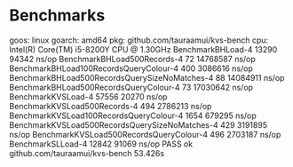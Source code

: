 # Benchmarks

goos: linux
goarch: amd64
pkg: github.com/tauraamui/kvs-bench
cpu: Intel(R) Core(TM) i5-8200Y CPU @ 1.30GHz
BenchmarkBHLoad-4                                	   13290	     94342 ns/op
BenchmarkBHLoad500Records-4                      	      72	  14768587 ns/op
BenchmarkBHLoad100RecordsQueryColour-4           	     400	   3086616 ns/op
BenchmarkBHLoad500RecordsQuerySizeNoMatches-4    	      88	  14084911 ns/op
BenchmarkBHLoad500RecordsQueryColour-4           	      73	  17030642 ns/op
BenchmarkKVSLoad-4                               	   57556	     20270 ns/op
BenchmarkKVSLoad500Records-4                     	     494	   2786213 ns/op
BenchmarkKVSLoad100RecordsQueryColour-4          	    1654	    679295 ns/op
BenchmarkKVSLoad500RecordsQuerySizeNoMatches-4   	     429	   3191895 ns/op
BenchmarkKVSLoad500RecordsQueryColour-4          	     496	   2703187 ns/op
BenchmarkSLLoad-4                                	   12842	     91069 ns/op
PASS
ok  	github.com/tauraamui/kvs-bench	53.426s
